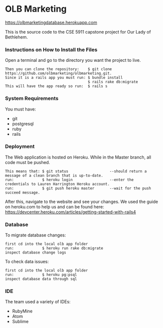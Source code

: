 # OLB Marketing

https://olbmarketingdatabase.herokuapp.com

This is the source code to the CSE 5911 capstone project for Our Lady of Bethlehem.

### Instructions on How to Install the Files
Open a terminal and go to the directory you want the project to live.

```
Then you can clone the repository:    $ git clone https://github.com/olbmarketing/olbmarketing.git. 
Since it is a rails app you must run: $ bundle install
                                      $ rails rake db:migrate
This will have the app ready so run:  $ rails s                                      
```
### System Requirements
You must have: 
* git
* postgresql
* ruby
* rails

### Deployment
The Web application is hosted on Heroku.
While in the Master branch, all code must be pushed. 
```
This means that: $ git status                   --should return a message of a clean branch that is up-to-date. 
run:             $ heroku login                 --enter the credentials to Lauren Harrington Heroku account. 
run:             $ git push heroku master       --wait for the push succeed message. 
```
After this, navigate to the website and see your changes. We used the guide on heroku.com to help us and can be found here:
https://devcenter.heroku.com/articles/getting-started-with-rails4
### Database
To migrate database changes: 
```
first cd into the local olb app folder
run:             $ heroku run rake db:migrate
inspect database change logs 
```
To check data issues: 
```
first cd into the local olb app folder
run:             $ heroku pg:psql
inspect database data through sql
```

### IDE
The team used a variety of IDEs:
* RubyMine
* Atom
* Sublime
